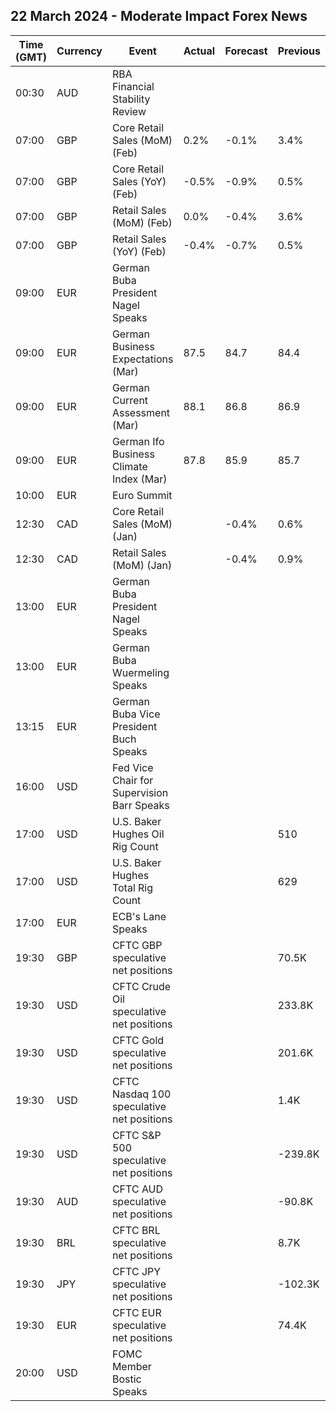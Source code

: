 ## 22 March 2024 - Moderate Impact Forex News

| Time (GMT) | Currency | Event | Actual | Forecast | Previous |
|------|----------|-------|--------|----------|----------|
| 00:30 | AUD | RBA Financial Stability Review |  |  |  |
| 07:00 | GBP | Core Retail Sales (MoM) (Feb) | 0.2% | -0.1% | 3.4% |
| 07:00 | GBP | Core Retail Sales (YoY) (Feb) | -0.5% | -0.9% | 0.5% |
| 07:00 | GBP | Retail Sales (MoM) (Feb) | 0.0% | -0.4% | 3.6% |
| 07:00 | GBP | Retail Sales (YoY) (Feb) | -0.4% | -0.7% | 0.5% |
| 09:00 | EUR | German Buba President Nagel Speaks |  |  |  |
| 09:00 | EUR | German Business Expectations (Mar) | 87.5 | 84.7 | 84.4 |
| 09:00 | EUR | German Current Assessment (Mar) | 88.1 | 86.8 | 86.9 |
| 09:00 | EUR | German Ifo Business Climate Index (Mar) | 87.8 | 85.9 | 85.7 |
| 10:00 | EUR | Euro Summit |  |  |  |
| 12:30 | CAD | Core Retail Sales (MoM) (Jan) |  | -0.4% | 0.6% |
| 12:30 | CAD | Retail Sales (MoM) (Jan) |  | -0.4% | 0.9% |
| 13:00 | EUR | German Buba President Nagel Speaks |  |  |  |
| 13:00 | EUR | German Buba Wuermeling Speaks |  |  |  |
| 13:15 | EUR | German Buba Vice President Buch Speaks |  |  |  |
| 16:00 | USD | Fed Vice Chair for Supervision Barr Speaks |  |  |  |
| 17:00 | USD | U.S. Baker Hughes Oil Rig Count |  |  | 510 |
| 17:00 | USD | U.S. Baker Hughes Total Rig Count |  |  | 629 |
| 17:00 | EUR | ECB's Lane Speaks |  |  |  |
| 19:30 | GBP | CFTC GBP speculative net positions |  |  | 70.5K |
| 19:30 | USD | CFTC Crude Oil speculative net positions |  |  | 233.8K |
| 19:30 | USD | CFTC Gold speculative net positions |  |  | 201.6K |
| 19:30 | USD | CFTC Nasdaq 100 speculative net positions |  |  | 1.4K |
| 19:30 | USD | CFTC S&P 500 speculative net positions |  |  | -239.8K |
| 19:30 | AUD | CFTC AUD speculative net positions |  |  | -90.8K |
| 19:30 | BRL | CFTC BRL speculative net positions |  |  | 8.7K |
| 19:30 | JPY | CFTC JPY speculative net positions |  |  | -102.3K |
| 19:30 | EUR | CFTC EUR speculative net positions |  |  | 74.4K |
| 20:00 | USD | FOMC Member Bostic Speaks |  |  |  |
